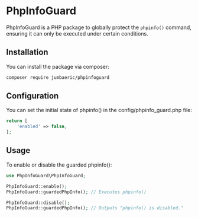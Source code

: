 # PhpInfoGuard

PhpInfoGuard is a PHP package to globally protect the `phpinfo()` command, ensuring it can only be executed under certain conditions.

## Installation

You can install the package via composer:

```bash
composer require jumbaeric/phpinfoguard
```

## Configuration
You can set the initial state of phpinfo() in the config/phpinfo_guard.php file:

```php
return [
    'enabled' => false,
];
```

## Usage
To enable or disable the guarded phpinfo():

```php
use PhpInfoGuard\PhpInfoGuard;

PhpInfoGuard::enable();
PhpInfoGuard::guardedPhpInfo(); // Executes phpinfo()

PhpInfoGuard::disable();
PhpInfoGuard::guardedPhpInfo(); // Outputs "phpinfo() is disabled."
```